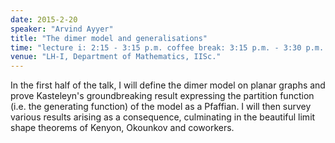 ```yaml
---
date: 2015-2-20
speaker: "Arvind Ayyer"
title: "The dimer model and generalisations"
time: "lecture i: 2:15 - 3:15 p.m. coffee break: 3:15 p.m. - 3:30 p.m. lecture ii: 3:30 - 4:30 p.m. high tea: 4:30 p.m." 
venue: "LH-I, Department of Mathematics, IISc."
---
```

In the first half of the talk, I will define the dimer model on planar graphs and prove Kasteleyn's groundbreaking result expressing the partition function (i.e. the generating function) of the model as a Pfaffian. I will then survey various results arising as a consequence, culminating in the beautiful limit shape theorems of Kenyon, Okounkov and coworkers.
